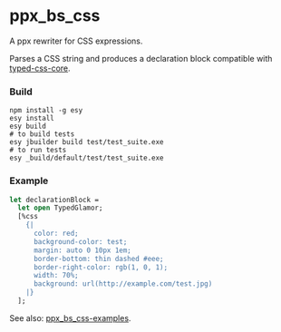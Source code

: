 ppx\_bs\_css
============

A ppx rewriter for CSS expressions.

Parses a CSS string and produces a declaration block compatible with
[typed-css-core](https://github.com/glennsl/bs-typed-css/tree/master/packages/core).

### Build

    npm install -g esy
    esy install
    esy build
    # to build tests
    esy jbuilder build test/test_suite.exe
    # to run tests
    esy _build/default/test/test_suite.exe

### Example

```ocaml
let declarationBlock =
  let open TypedGlamor;
  [%css
    {|
      color: red;
      background-color: test;
      margin: auto 0 10px 1em;
      border-bottom: thin dashed #eee;
      border-right-color: rgb(1, 0, 1);
      width: 70%;
      background: url(http://example.com/test.jpg)
    |}
  ];
```

See also:
[ppx_bs_css-examples](https://github.com/astrada/ppx_bs_css-examples).

